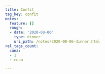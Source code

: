 ```yaml
---
title: Confit
tag_key: confit
notes:
  feature: []
  rough:
  - date: '2020-08-06'
    type: dinner
    uri_path: /notes/2020-08-06-dinner.html
rel_tags_count:
  cuna:
  - 1
  - cuna

---
```

